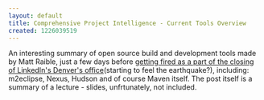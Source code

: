 ```yaml
---
layout: default
title: Comprehensive Project Intelligence - Current Tools Overview
created: 1226039519
---
```

<p>An interesting summary of open source build and development tools made by Matt Raible, just a few days before <a href="http://raibledesigns.com/rd/entry/linkedin_cuts_10_a_k">getting fired as a part of the closing of LinkedIn's Denver's office</a>(starting to feel the earthquake?), including: m2eclipse, Nexus, Hudson and of course Maven itself. The post itself is a summary of a lecture - slides, unfrtunately, not included.</p>
